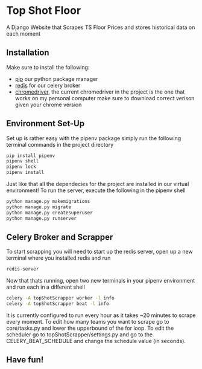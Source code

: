 # Top Shot Floor
A Django Website that Scrapes TS Floor Prices and stores historical data on each moment

## Installation
Make sure to install the following:
- [pip](https://pip.pypa.io/en/stable/) our python package manager 
- [redis](https://redis.io/download) for our celery broker
- [chromedriver](https://chromedriver.chromium.org/), the current chromedriver in the project is the one that works on my personal computer make sure to download correct verison given your chrome version



## Environment Set-Up
Set up is rather easy with the pipenv package simply run the following terminal commands in the project directory

```bash
pip install pipenv
pipenv shell
pipenv lock
pipenv install
```
Just like that all the dependecies for the project are installed in our virtual environment!  To run the server, execute the following in the pipenv shell

```bash
python manage.py makemigrations
python manage.py migrate
python manage.py createsuperuser
python manage.py runserver
```

## Celery Broker and Scrapper
To start scrapping you will need to start up the redis server, open up a new terminal where you installed redis and run

```bash
redis-server
```
Now that thats running, open two new terminals in your pipenv environment and run each in a different shell

```bash
celery -A topShotScrapper worker -l info
celery -A topShotScrapper beat -l info
```
It is currently configured to run every hour as it takes ~20 minutes to scrape every moment. 
To edit how many teams you want to scrape go to core/tasks.py and lower the upperbound of the for loop.
To edit the scheduler go to topShotScrapper/settings.py and go to the CELERY_BEAT_SCHEDULE and change the schedule value (in seconds).

## Have fun!

